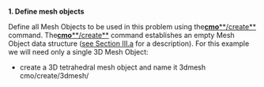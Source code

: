 
 **1. Define mesh objects**

Define all Mesh Objects to be used in this problem using the[**cmo****/create**](commands/cmo/cmo_create.md) command. The[**cmo****/create**](commands/cmo/cmo_create.md) command establishes an
empty Mesh Object data structure ([see Section III.a](meshobject.md)
for a description). For this example we will need only a single 3D Mesh
Object:

    
* create a 3D tetrahedral mesh object and name it 3dmesh
    cmo/create/3dmesh/

